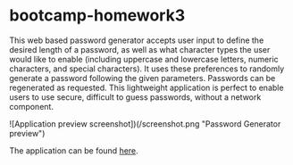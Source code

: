 # bootcamp-homework3

This web based password generator accepts user input to define the desired length of a password, as well as what character types the user would like to enable (including uppercase and lowercase letters, numeric characters, and special characters). It uses these preferences to randomly generate a password following the given parameters. Passwords can be regenerated as requested. This lightweight application is perfect to enable users to use secure, difficult to guess passwords, without a network component.

![Application preview screenshot])(/screenshot.png "Password Generator preview")

The application can be found [here](https://caaam.github.io/bootcamp-homework3/).
